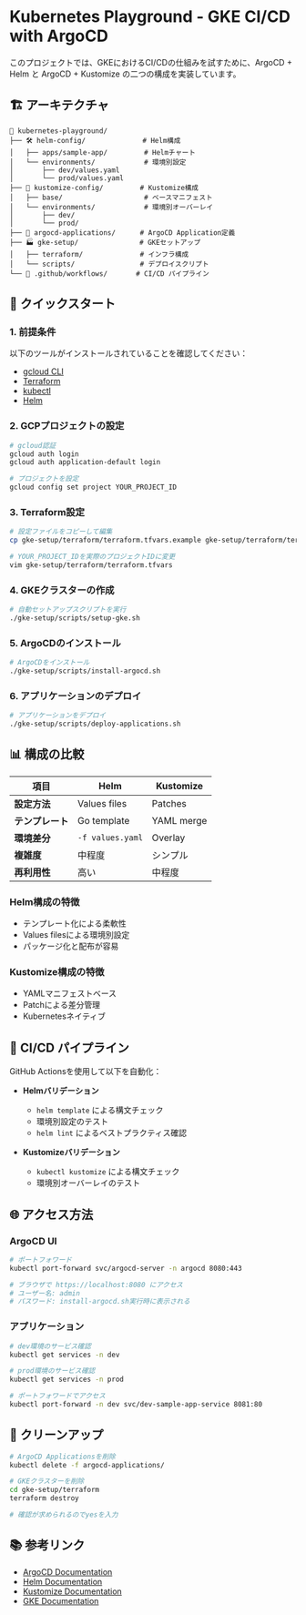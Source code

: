 # Kubernetes Playground - GKE CI/CD with ArgoCD

このプロジェクトでは、GKEにおけるCI/CDの仕組みを試すために、ArgoCD + Helm と ArgoCD + Kustomize の二つの構成を実装しています。

## 🏗️ アーキテクチャ

```
📁 kubernetes-playground/
├── 🛠️ helm-config/              # Helm構成
│   ├── apps/sample-app/         # Helmチャート
│   └── environments/            # 環境別設定
│       ├── dev/values.yaml
│       └── prod/values.yaml
├── 🔧 kustomize-config/         # Kustomize構成  
│   ├── base/                    # ベースマニフェスト
│   └── environments/            # 環境別オーバーレイ
│       ├── dev/
│       └── prod/
├── 🚀 argocd-applications/      # ArgoCD Application定義
├── 🏭 gke-setup/               # GKEセットアップ
│   ├── terraform/              # インフラ構成
│   └── scripts/                # デプロイスクリプト
└── 🔄 .github/workflows/       # CI/CD パイプライン
```

## 🚀 クイックスタート

### 1. 前提条件

以下のツールがインストールされていることを確認してください：
- [gcloud CLI](https://cloud.google.com/sdk/docs/install)
- [Terraform](https://learn.hashicorp.com/tutorials/terraform/install-cli)
- [kubectl](https://kubernetes.io/docs/tasks/tools/)
- [Helm](https://helm.sh/docs/intro/install/)

### 2. GCPプロジェクトの設定

```bash
# gcloud認証
gcloud auth login
gcloud auth application-default login

# プロジェクトを設定
gcloud config set project YOUR_PROJECT_ID
```

### 3. Terraform設定

```bash
# 設定ファイルをコピーして編集
cp gke-setup/terraform/terraform.tfvars.example gke-setup/terraform/terraform.tfvars

# YOUR_PROJECT_IDを実際のプロジェクトIDに変更
vim gke-setup/terraform/terraform.tfvars
```

### 4. GKEクラスターの作成

```bash
# 自動セットアップスクリプトを実行
./gke-setup/scripts/setup-gke.sh
```

### 5. ArgoCDのインストール

```bash
# ArgoCDをインストール
./gke-setup/scripts/install-argocd.sh
```

### 6. アプリケーションのデプロイ

```bash
# アプリケーションをデプロイ
./gke-setup/scripts/deploy-applications.sh
```

## 📊 構成の比較

| 項目 | Helm | Kustomize |
|------|------|-----------|
| **設定方法** | Values files | Patches |
| **テンプレート** | Go template | YAML merge |
| **環境差分** | `-f values.yaml` | Overlay |
| **複雑度** | 中程度 | シンプル |
| **再利用性** | 高い | 中程度 |

### Helm構成の特徴
- テンプレート化による柔軟性
- Values filesによる環境別設定
- パッケージ化と配布が容易

### Kustomize構成の特徴
- YAMLマニフェストベース
- Patchによる差分管理
- Kubernetesネイティブ

## 🔄 CI/CD パイプライン

GitHub Actionsを使用して以下を自動化：

- **Helmバリデーション**
  - `helm template` による構文チェック
  - 環境別設定のテスト
  - `helm lint` によるベストプラクティス確認

- **Kustomizeバリデーション** 
  - `kubectl kustomize` による構文チェック
  - 環境別オーバーレイのテスト

## 🌐 アクセス方法

### ArgoCD UI
```bash
# ポートフォワード
kubectl port-forward svc/argocd-server -n argocd 8080:443

# ブラウザで https://localhost:8080 にアクセス
# ユーザー名: admin
# パスワード: install-argocd.sh実行時に表示される
```

### アプリケーション
```bash
# dev環境のサービス確認
kubectl get services -n dev

# prod環境のサービス確認  
kubectl get services -n prod

# ポートフォワードでアクセス
kubectl port-forward -n dev svc/dev-sample-app-service 8081:80
```

## 🧹 クリーンアップ

```bash
# ArgoCD Applicationsを削除
kubectl delete -f argocd-applications/

# GKEクラスターを削除
cd gke-setup/terraform
terraform destroy

# 確認が求められるのでyesを入力
```

## 📚 参考リンク

- [ArgoCD Documentation](https://argo-cd.readthedocs.io/)
- [Helm Documentation](https://helm.sh/docs/)
- [Kustomize Documentation](https://kustomize.io/)
- [GKE Documentation](https://cloud.google.com/kubernetes-engine/docs)